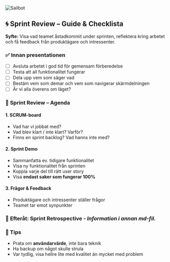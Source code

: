 ![Sailbot](https://java19l.lms.nodehill.se/uploads/images/2023-09-27T12-12-15/SailboatRetro_avsek2_copy.jpg)

## 🌀 **Sprint Review – Guide & Checklista**

**Syfte:** Visa vad teamet åstadkommit under sprinten, reflektera kring arbetet och få feedback från produktägare och intressenter.

### ✅ **Innan presentationen**

- [ ] Avsluta arbetet i god tid för gemensam förberedelse
- [ ] Testa att all funktionalitet fungerar
- [ ] Dela upp vem som säger vad
- [ ] Bestäm vem som demar och vem som navigerar skärmdelningen
- [ ] Är vi alla överens om läget?

### 🎯 **Sprint Review – Agenda**

#### 1. **SCRUM-board**

- Vad har vi jobbat med?
- Vad blev klart / inte klart? Varför?
- Finns en sprint backlog? Vad hanns inte med?

#### 2. **Sprint Demo**

- Sammanfatta ev. tidigare funktionalitet
- Visa ny funktionalitet från sprinten
- Koppla varje del till rätt user story
- Visa **endast saker som fungerar 100%**

#### 3. **Frågor & Feedback**

- Produktägare och intressenter ställer frågor
- Teamet tar emot synpunkter

### 🔁 **Efteråt: Sprint Retrospective** - _Information i annan md-fil._

### 📝 Tips

- Prata om **användarvärde**, inte bara teknik
- Ha backup om något skulle strula
- Var tydlig, visa hellre lite med kvalitet än mycket med problem
